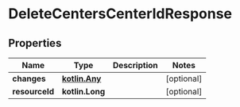 
# DeleteCentersCenterIdResponse

## Properties
| Name | Type | Description | Notes |
| ------------ | ------------- | ------------- | ------------- |
| **changes** | [**kotlin.Any**](.md) |  |  [optional] |
| **resourceId** | **kotlin.Long** |  |  [optional] |



